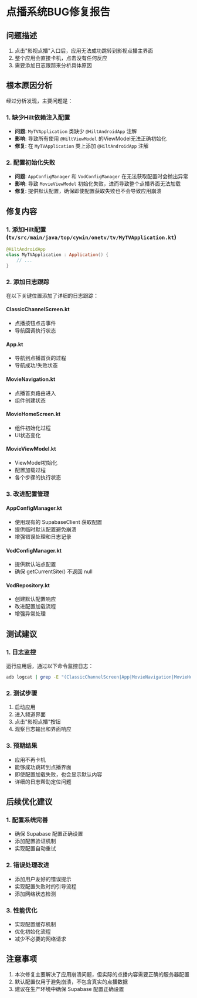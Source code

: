 # 点播系统BUG修复报告

## 问题描述
1. 点击"影视点播"入口后，应用无法成功跳转到影视点播主界面
2. 整个应用会直接卡机，点击没有任何反应
3. 需要添加日志跟踪来分析具体原因

## 根本原因分析
经过分析发现，主要问题是：

### 1. 缺少Hilt依赖注入配置
- **问题**: `MyTVApplication` 类缺少 `@HiltAndroidApp` 注解
- **影响**: 导致所有使用 `@HiltViewModel` 的ViewModel无法正确初始化
- **修复**: 在 `MyTVApplication` 类上添加 `@HiltAndroidApp` 注解

### 2. 配置初始化失败
- **问题**: `AppConfigManager` 和 `VodConfigManager` 在无法获取配置时会抛出异常
- **影响**: 导致 `MovieViewModel` 初始化失败，进而导致整个点播界面无法加载
- **修复**: 提供默认配置，确保即使配置获取失败也不会导致应用崩溃

## 修复内容

### 1. 添加Hilt配置 (`tv/src/main/java/top/cywin/onetv/tv/MyTVApplication.kt`)
```kotlin
@HiltAndroidApp
class MyTVApplication : Application() {
    // ...
}
```

### 2. 添加日志跟踪
在以下关键位置添加了详细的日志跟踪：

#### ClassicChannelScreen.kt
- 点播按钮点击事件
- 导航回调执行状态

#### App.kt  
- 导航到点播首页的过程
- 导航成功/失败状态

#### MovieNavigation.kt
- 点播首页路由进入
- 组件创建状态

#### MovieHomeScreen.kt
- 组件初始化过程
- UI状态变化

#### MovieViewModel.kt
- ViewModel初始化
- 配置加载过程
- 各个步骤的执行状态

### 3. 改进配置管理

#### AppConfigManager.kt
- 使用现有的 SupabaseClient 获取配置
- 提供临时默认配置避免崩溃
- 增强错误处理和日志记录

#### VodConfigManager.kt
- 提供默认站点配置
- 确保 getCurrentSite() 不返回 null

#### VodRepository.kt
- 创建默认配置响应
- 改进配置加载流程
- 增强异常处理

## 测试建议

### 1. 日志监控
运行应用后，通过以下命令监控日志：
```bash
adb logcat | grep -E "(ClassicChannelScreen|App|MovieNavigation|MovieHomeScreen|MovieViewModel|AppConfigManager|VodRepository)"
```

### 2. 测试步骤
1. 启动应用
2. 进入频道界面
3. 点击"影视点播"按钮
4. 观察日志输出和界面响应

### 3. 预期结果
- 应用不再卡机
- 能够成功跳转到点播界面
- 即使配置加载失败，也会显示默认内容
- 详细的日志帮助定位问题

## 后续优化建议

### 1. 配置系统完善
- 确保 Supabase 配置正确设置
- 添加配置验证机制
- 实现配置自动重试

### 2. 错误处理改进
- 添加用户友好的错误提示
- 实现配置失败时的引导流程
- 添加网络状态检测

### 3. 性能优化
- 实现配置缓存机制
- 优化初始化流程
- 减少不必要的网络请求

## 注意事项
1. 本次修复主要解决了应用崩溃问题，但实际的点播内容需要正确的服务器配置
2. 默认配置仅用于避免崩溃，不包含真实的点播数据
3. 建议在生产环境中确保 Supabase 配置正确设置
